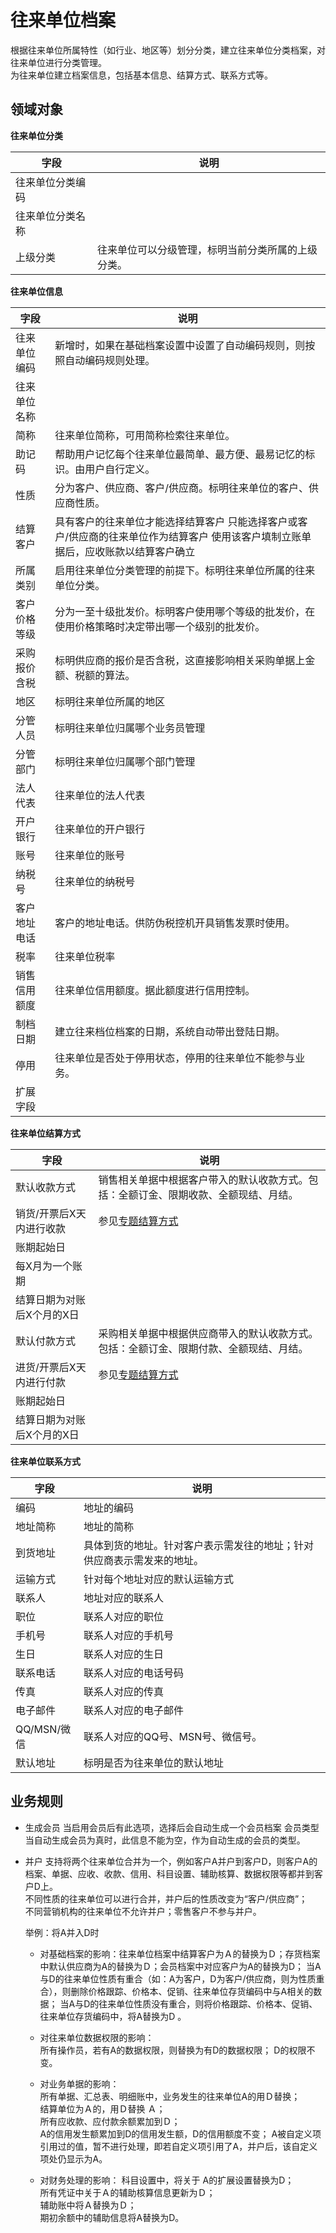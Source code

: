 # 往来单位档案

根据往来单位所属特性（如行业、地区等）划分分类，建立往来单位分类档案，对往来单位进行分类管理。  
为往来单位建立档案信息，包括基本信息、结算方式、联系方式等。

## 领域对象

**往来单位分类**

| 字段          | 说明                                             |
|---------------|--------------------------------------------------|
| 往来单位分类编码 |                                                |
| 往来单位分类名称 |                                                |
| 上级分类	      | 往来单位可以分级管理，标明当前分类所属的上级分类。  |

**往来单位信息**

| 字段          | 说明                                             |
|---------------|--------------------------------------------------|
| 往来单位编码	 | 新增时，如果在基础档案设置中设置了自动编码规则，则按照自动编码规则处理。|
| 往来单位名称	 |                                                                   |
| 简称	        | 往来单位简称，可用简称检索往来单位。                                  |
| 助记码         |	帮助用户记忆每个往来单位最简单、最方便、最易记忆的标识。由用户自行定义。|
| 性质	        | 分为客户、供应商、客户/供应商。标明往来单位的客户、供应商性质。         |
| 结算客户       | 具有客户的往来单位才能选择结算客户  只能选择客户或客户/供应商的往来单位作为结算客户  使用该客户填制立账单据后，应收账款以结算客户确立 |
| 所属类别	     | 启用往来单位分类管理的前提下。标明往来单位所属的往来单位分类。          |
| 客户价格等级	 | 分为一至十级批发价。标明客户使用哪个等级的批发价，在使用价格策略时决定带出哪一个级别的批发价。 |
| 采购报价含税   | 	标明供应商的报价是否含税，这直接影响相关采购单据上金额、税额的算法。    |
| 地区	         | 标明往来单位所属的地区                                               |
| 分管人员	    | 标明往来单位归属哪个业务员管理                                        |
| 分管部门	     | 标明往来单位归属哪个部门管理                                         |
| 法人代表	     | 往来单位的法人代表                                                  |
| 开户银行	     | 往来单位的开户银行                                                   |
| 账号	         | 往来单位的账号                                                      |
| 纳税号	        | 往来单位的纳税号                                                    |
| 客户地址电话	  | 客户的地址电话。供防伪税控机开具销售发票时使用。                       |
| 税率	         | 往来单位税率                                                        |
| 销售信用额度	  | 往来单位信用额度。据此额度进行信用控制。                              |
| 制档日期	     | 建立往来档位档案的日期，系统自动带出登陆日期。                         |
| 停用	         | 往来单位是否处于停用状态，停用的往来单位不能参与业务。                  |
| 扩展字段        |                                                                    |

**往来单位结算方式**

| 字段          | 说明                                             |
|---------------|--------------------------------------------------|
| 默认收款方式	  |   销售相关单据中根据客户带入的默认收款方式。包括：全额订金、限期收款、全额现结、月结。|
| 销货/开票后X天内进行收款	| 参见[专题结算方式][1]                    |
| 账期起始日      |                                                 |
| 每X月为一个账期  |                                                 |
| 结算日期为对账后X个月的X日 |                                         |
| 默认付款方式	   | 采购相关单据中根据供应商带入的默认收款方式。包括：全额订金、限期付款、全额现结、月结。 |
| 进货/开票后X天内进行付款	| 参见[专题结算方式][1]                      |
| 账期起始日        |                                                 |
| 结算日期为对账后X个月的X日 |                                         |

**往来单位联系方式**

| 字段          | 说明                                             |
|---------------|--------------------------------------------------|
| 编码	        | 地址的编码                                         |
| 地址简称	     | 地址的简称                                        |
| 到货地址	     |  具体到货的地址。针对客户表示需发往的地址；针对供应商表示需发来的地址。|
| 运输方式	     | 针对每个地址对应的默认运输方式                      |
| 联系人	       |  地址对应的联系人                                   |
| 职位	        | 联系人对应的职位                                   |
| 手机号        | 	联系人对应的手机号                                  |
| 生日	         |  联系人对应的生日                                  |
| 联系电话       | 	联系人对应的电话号码                               |
| 传真	        | 联系人对应的传真                                     |
| 电子邮件       | 	联系人对应的电子邮件                               |
| QQ/MSN/微信	  | 联系人对应的QQ号、MSN号、微信号。                     |
| 默认地址	     |  标明是否为往来单位的默认地址                        |

[1]: https://github.com/saas-plat/saas-plat-erp/tree/master/base/partner/docs/结算方式.md        "结算方式"

## 业务规则

+ 生成会员
  当启用会员后有此选项，选择后会自动生成一个会员档案
  会员类型	当自动生成会员为真时，此信息不能为空，作为自动生成的会员的类型。

+ 并户
  支持将两个往来单位合并为一个，例如客户A并户到客户D，则客户A的档案、单据、应收、收款、信用、科目设置、辅助核算、数据权限等都并到客户D上。  
  不同性质的往来单位可以进行合并，并户后的性质改变为“客户/供应商”；  
  不同营销机构的往来单位不允许并户；零售客户不参与并户。  

  举例：将A并入D时  

  - 对基础档案的影响：往来单位档案中结算客户为Ａ的替换为Ｄ；存货档案中默认供应商为A的替换为Ｄ；会员档案中对应客户为A的替换为D；
    当A与D的往来单位性质有重合（如：A为客户，D为客户/供应商，则为性质重合），则删除价格跟踪、价格本、促销、往来单位存货编码中与A相关的数据；
    当A与D的往来单位性质没有重合，则将价格跟踪、价格本、促销、往来单位存货编码中，将A替换为D 。  

  - 对往来单位数据权限的影响：  
    所有操作员，若有A的数据权限，则替换为有D的数据权限；
    D的权限不变。  

  - 对业务单据的影响：  
    所有单据、汇总表、明细账中，业务发生的往来单位A的用Ｄ替换；  
    结算单位为Ａ的，用Ｄ替换 Ａ；  
    所有应收款、应付款余额累加到Ｄ；  
    A的信用发生额累加到D的信用发生额，D的信用额度不变；
    A被自定义项引用过的值，暂不进行处理，即若自定义项引用了A，并户后，该自定义项处仍显示为A。

  - 对财务处理的影响：
    科目设置中，将关于 A的扩展设置替换为D；  
    所有凭证中关于Ａ的辅助核算信息更新为Ｄ；  
    辅助账中将Ａ替换为Ｄ；  
    期初余额中的辅助信息将A替换为D。
